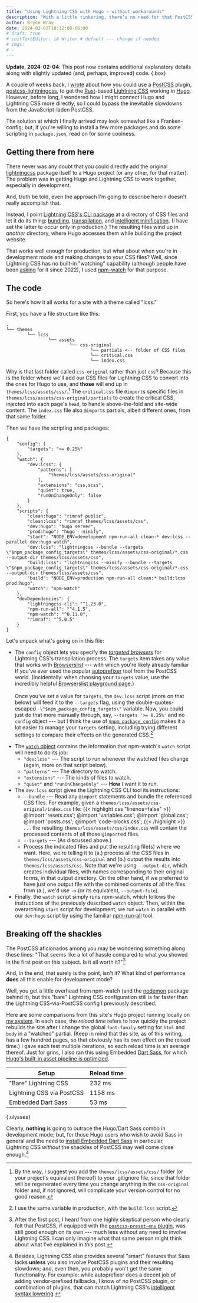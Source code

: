 ```yaml
---
title: "Using Lightning CSS with Hugo — without workarounds"
description: "With a little tinkering, there’s no need for that PostCSS plugin I recently mentioned."
author: Bryce Wray
date: 2024-02-02T10:12:00-06:00
# draft: true
# initTextEditor: iA Writer # default --- change if needed
# imgs:
# -
---
```


**Update, 2024-02-04**: This post now contains additional explanatory details along with slightly updated (and, perhaps, improved) code.
{.box}

A couple of weeks back, I [wrote](/posts/2024/01/using-lightning-css-hugo/) about how you could use a [PostCSS](https://postcss.org) plugin, [postcss-lightningcss](https://github.com/onigoetz/postcss-lightningcss), to get the [Rust](https://www.rust-lang.org/)-based [Lightning CSS](https://lightningcss.dev/) working in [Hugo](https://gohugo.io). However, before long, I wondered how I might connect Hugo and Lightning CSS more directly, so I could bypass the inevitable slowdowns from the JavaScript-laden PostCSS.

The solution at which I finally arrived may look somewhat like a Franken-config; but, if you're willing to install a few more packages and do some scripting in `package.json`, read on for some coolness.

<!--more-->

## Getting there from here

There never was any doubt that you could directly add the original [lightningcss](https://github.com/parcel-bundler/lightningcss/) package itself to a Hugo project (or any other, for that matter). The problem was in getting Hugo and Lightning CSS to work together, especially in development.

And, truth be told, even the approach I'm going to describe herein doesn't really accomplish that.

Instead, I point [Lightning CSS's CLI package](https://lightningcss.dev/docs.html#from-the-cli) at a directory of CSS files and let it do its thing: [bundling](https://lightningcss.dev/bundling.html), [transpilation](https://lightningcss.dev/transpilation.html), and [intelligent minification](https://lightningcss.dev/minification.html). (I have set the latter to occur only in production.) The resulting files wind up in *another* directory, where Hugo accesses them while building the project website.

That works well enough for production, but what about when you're in development mode and making changes to your CSS files? Well, since Lightning CSS has no built-in "watching" capability (although people have been [asking](https://github.com/parcel-bundler/lightningcss/issues/126) for it since 2022), I used [npm-watch](https://github.com/M-Zuber/npm-watch) for that purpose.

## The code

So here's how it all works for a site with a theme called "lcss."

First, you have a file structure like this:

```plaintext
.
└── themes
		└── lcss
				└── assets
						└── css-original
								└── partials <-- folder of CSS files
								└── critical.css
								└── index.css
```

Why is that last folder called `css-original` rather than just `css`? Because this is the folder where we'll add our CSS files for Lightning CSS to convert into the ones for Hugo to use, and **those** will end up in `themes/lcss/assets/css/`.[^ignoreCSS] The `critical.css` file `@import`s specific files in `themes/lcss/assets/css-original/partials` to create the critical CSS, injected into each page's `head`, to handle above-the-fold and site-wide content. The `index.css` file also `@import`s partials, albeit different ones, from that same folder.

[^ignoreCSS]:  By the way, I suggest you add the `themes/lcss/assets/css/` folder (or your project's equivalent thereof) to your .gitignore file, since that folder will be regenerated every time you change anything in the `css-original` folder and, if not ignored, will complicate your version control for no good reason.

Then we have the scripting and packages:

```json{filename="package.json" bigdiv=true}
{
	"config": {
		"targets": ">= 0.25%"
	},
	"watch": {
		"dev:lcss": {
			"patterns": [
				"themes/lcss/assets/css-original"
			],
			"extensions": "css,scss",
			"quiet": true,
			"runOnChangeOnly": false
		}
	},
	"scripts": {
		"clean:hugo": "rimraf public",
		"clean:lcss": "rimraf themes/lcss/assets/css",
		"dev:hugo": "hugo server",
		"prod:hugo": "hugo --minify",
		"start": "NODE_ENV=development npm-run-all clean:* dev:lcss --parallel dev:hugo watch",
		"dev:lcss": "lightningcss --bundle --targets \"$npm_package_config_targets\" themes/lcss/assets/css-original/*.css --output-dir themes/lcss/assets/css",
		"build:lcss": "lightningcss --minify --bundle --targets \"$npm_package_config_targets\" themes/lcss/assets/css-original/*.css --output-dir themes/lcss/assets/css",
		"build": "NODE_ENV=production npm-run-all clean:* build:lcss prod:hugo",
		"watch": "npm-watch"
	},
	"devDependencies": {
		"lightningcss-cli": "^1.23.0",
		"npm-run-all": "^4.1.5",
		"npm-watch": "^0.11.0",
		"rimraf": "^5.0.5"
	}
}
```

Let's unpack what's going on in this file:

- The `config` object lets you specify the *[targeted browsers](https://lightningcss.dev/transpilation.html#browser-targets)* for Lightning CSS's transpilation process. The `targets` item takes any value that works with [Browserslist](https://github.com/browserslist/browserslist) --- with which you're likely already familiar If you've ever used the popular [autoprefixer](https://github.com/postcss/autoprefixer) tool from the PostCSS world. (Incidentally: when choosing your `targets` value, use the incredibly helpful [Browserslist playground page](https://browsersl.ist/).)\
\
Once you've set a value for `targets`, the `dev:lcss` script (more on that below) will feed it to the `--targets` flag, using the double-quotes-escaped ` \"$npm_package_config_targets\"` variable. Now, you could just do that more manually through, say, `--targets '>= 0.25%'` and no `config` object --- but I think the use of [`$npm_package_config`](https://frontend.irish/npm-config-variables) makes it a lot easier to manage your `targets` setting, including trying different settings to compare their effects on the generated CSS.[^targetsProd]

[^targetsProd]: I use the same variable in production, with the `build:lcss` script.

- The [`watch` object](https://github.com/M-Zuber/npm-watch?tab=readme-ov-file#synopsis) contains the information that npm-watch's `watch` script will need to do its job:
	- `"dev:lcss"` --- The script to run whenever the watched files change (again, more on that script below).
	- `"patterns"` --- The directory to watch.
	- `"extensions"` --- The kinds of files to watch.
	- `"quiet"` and `"runOnChangeOnly"` --- **How** I want it to run.
- The `dev:lcss` script gives the Lightning CSS CLI tool its instructions:
	- `--bundle` --- Read any `@import` statements and bundle the referenced CSS files. For example, given a `themes/lcss/assets/css-original/index.css` file:
{{< highlight css "linenos=false" >}}
@import 'resets.css';
@import 'variables.css';
@import 'global.css';
@import 'posts.css';
@import 'code-blocks.css';
{{< /highlight >}}
. . . the resulting `themes/lcss/assets/css/index.css` will contain the processed contents of all those `@import`ed files.
	- `--targets` --- (As discussed above.)
	- Process the indicated files and put the resulting file(s) where we want. Here, we're telling it to (a.) process all the CSS files in `themes/lcss/assets/css-original` and (b.) output the results into `themes/lcss/assets/css`. Note that we're using `--output-dir`, which creates individual files, with names corresponding to their original forms, in that output directory. On the other hand, if we preferred to have just one output file with the combined contents of all the files from (a.), we'd use `-o` (or its equivalent, `--output-file`).
- Finally, the `watch` script simply runs npm-watch, which follows the instructions of the previously described `watch` object. Then, within the overarching `start` script for development, we run `watch` in parallel with our `dev:hugo` script by using the familiar [npm-run-all](https://github.com/mysticatea/npm-run-all) tool.

## Breaking off the shackles

The PostCSS aficionados among you may be wondering something along these lines: "That seems like a lot of hassle compared to what you showed in the first post on this subject. Is it all worth it?"[^PCSSfan]

[^PCSSfan]: After the first post, I heard from one highly skeptical person who clearly felt that PostCSS, if equipped with the [`postcss-preset-env` plugin](https://github.com/csstools/postcss-plugins/tree/main/plugin-packs/postcss-preset-env), was still good enough on its own --- much less without any need to involve Lightning CSS. I can only imagine what that same person might think about what I've explained in *this* post.

And, in the end, that surely is the point, isn't it? What kind of performance **does** all this enable for development mode?

Well, you get a little overhead from npm-watch (and the [nodemon](https://nodemon.io/) package behind it), but this "bare" Lightning CSS configuration still is far faster than the Lightning CSS-via-PostCSS config I previously described.

Here are some comparisons from this site's Hugo project running locally on [my system](/posts/2023/07/making-good-move/). In each case, the *reload time* refers to how quickly the project rebuilds the site after I change the global `font-family` setting for `html` and `body` in a "watched" partial. (Keep in mind that this site, as of this writing, has a few hundred pages, so that obviously has its own effect on the reload time.) I gave each test multiple iterations, so each reload time is an average thereof. Just for grins, I also ran this using Embedded [Dart Sass](https://sass-lang.com/dart-sass/), for which [Hugo's built-in asset pipeline is optimized](https://gohugo.io/hugo-pipes/transpile-sass-to-css/).

| Setup | Reload time |
|---|---|
| "Bare" Lightning CSS | 232 ms |
| Lightning CSS via PostCSS | 1158 ms |
| Embedded Dart Sass | 53 ms |
{.ulysses}

Clearly, **nothing** is going to outrace the Hugo/Dart Sass combo in development mode; but, for those Hugo users who wish to avoid Sass in general and the need to [install Embedded Dart Sass](https://gohugo.io/functions/resources/tocss/#dart-sass) in particular, Lightning CSS *without* the shackles of PostCSS may well come close enough.[^LCSSvsSass]

[^LCSSvsSass]: Besides, Lightning CSS also provides several "smart" features that Sass lacks **unless** you also involve PostCSS plugins and their resulting slowdown; and, even then, you probably won't get the same functionality. For example: while autoprefixer does a decent job of adding vendor-prefixed fallbacks, I know of no PostCSS plugin, or combination of plugins, that can match Lightning CSS's [intelligent syntax lowering](https://lightningcss.dev/transpilation.html#syntax-lowering).
